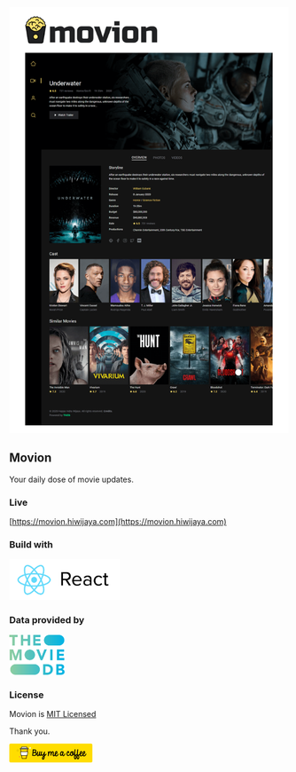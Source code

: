 ![Moneyman Preview](docs/movion.png)

## Movion

Your daily dose of movie updates.

### Live

[https://movion.hiwijaya.com](https://movion.hiwijaya.com)

### Build with

<a href="https://reactjs.org/" rel="ReactJS">
  <img src="docs/reactjs.png" alt="reactJS" width="200"/>
</a>

### Data provided by

<a href="https://www.themoviedb.org" rel="TMDb">
  <img src="docs/tmdb.svg" alt="TMDb" width="100"/>
</a>

### License

Movion is [MIT Licensed](https://github.com/hiwijaya/movion/blob/master/LICENSE)

Thank you.

<a href="https://www.buymeacoffee.com/hiwijaya" rel="buymeacoffee">
  <img src="docs/buymeacoffee.png" alt="buymeacoffee" width="150"/>
</a>
